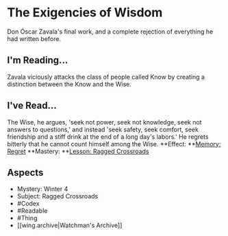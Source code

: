 # The Exigencies of Wisdom
Don Óscar Zavala's final work, and a complete rejection of everything he had written before. 
## I'm Reading...
Zavala viciously attacks the class of people called Know by creating a distinction between the Know and the Wise. 
## I've Read...
The Wise, he argues, 'seek not power, seek not knowledge, seek not answers to questions,' and instead 'seek safety, seek comfort, seek friendship and a stiff drink at the end of a long day's labors.' He regrets bitterly that he cannot count himself among the Wise.
**Effect: **[Memory: Regret](https://uadaf.theevilroot.xyz/rowenarium/element/mem.regret)
**Mastery: **[Lesson: Ragged Crossroads](https://uadaf.theevilroot.xyz/rowenarium/element/x.raggedcrossroads)
## Aspects
- Mystery: Winter 4
- Subject: Ragged Crossroads
- #Codex
- #Readable
- #Thing
- [[wing.archive|Watchman's Archive]]